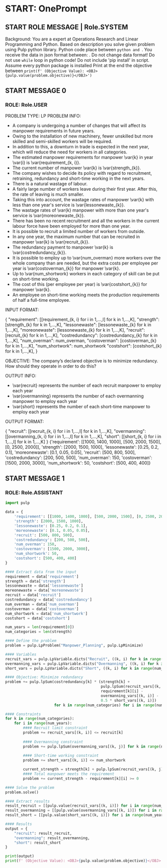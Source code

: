 # START: OnePrompt 
## START ROLE MESSAGE | Role.SYSTEM 
Background: You are a expert at Operations Research and Linear Programming and Python. Based on description you solve given problem using Pulp python library. Python code place between ```python and ```. You receive the data in json format between: <DATA></DATA>. Do not change data format! Do not use `while` loop in python code! Do not include 'pip install' in script. Assume every python package is installed Print at the end the objective between <OBJ></OBJ> `print(f' (Objective Value): <OBJ>{pulp.value(problem.objective)}</OBJ>')`  
## START MESSAGE 0 
### ROLE: Role.USER
<DESCRIPTION>
PROBLEM TYPE: LP
PROBLEM INFO:

- A company is undergoing a number of changes that will affect its manpower requirements in future years. 
- Owing to the installation of new machinery, fewer unskilled but more skilled and semi-skilled workers will be required. 
- In addition to this, a downturn in trade is expected in the next year, which will reduce the need for workers in all categories.
- The estimated manpower requirements for manpower \var{k} in year \var{i} is \var{requirement_{k, i}}.
- The current number of manpower \var{k} is \var{strength_{k}}.
- The company wishes to decide its policy with regard to recruitment, retraining, redundancy and short-time working in the next years.
- There is a natural wastage of labour. 
- A fairly large number of workers leave during their first year. After this, the rate of leaving is much smaller. 
- Taking this into account, the wastage rates of manpower \var{k} with less than one year's service is \var{lessonewaste_{k}}.
- The wastage rates of \var{k} manpower with more than one year's service is \var{moreonewaste_{k}}.
- There has been no recent recruitment and all the workers in the current labour force have been employed for more than one year.
- It is possible to recruit a limited number of workers from outside. 
- In any one year, the maximum number that can be recruited in manpower \var{k} is \var{recruit_{k}}.
- The redundancy payment to manpower \var{k} is \var{costredundancy_{k}}.
- It is possible to employ up to \var{num_overman} more workers over the whole company than are needed, but the extra costs per employee per year is \var{costoverman_{k}} for manpower \var{k}.
- Up to \var{num_shortwork} workers in each category of skill can be put on short-time working. 
- The cost of this (per employee per year) is \var{costshort_{k}} for manpower \var{k}.
- An employee on short-time working meets the production requirements of half a full-time employee.


INPUT FORMAT:

{
    "requirement": [[requirement_{k, i} for i in 1,...,I] for k in 1,...,K],
    "strength": [strength_{k} for k in 1,...,K],
    "lessonewaste": [lessonewaste_{k} for k in 1,...,K],
    "moreonewaste": [lessonewaste_{k} for k in 1,...,K],
    "recruit": [recruit_{k} for k in 1,...,K],
    "costredundancy": [costredundancy_{k} for k in 1,...,K],
    "num_overman": num_overman,
    "costoverman": [costoverman_{k} for k in 1,...,K],
    "num_shortwork": num_shortwork
    "costshort": [costshort_{k} for k in 1,...,K],
}


OBJECTIVE: The company’s declared objective is to minimize redundancy. How should they operate in order to do this?

OUTPUT INFO:

- \var{recruit} represents the number of each recruit manpower to employ each year
- \var{overmanning} represents the number of each overmanning manpower to employ each year
- \var{short} represents the number of each short-time manpower to employ each year

OUTPUT FORMAT:

{
    "recruit": [[recruit_{k, i} for i in 1,...,I] for k in 1,...,K],
    "overmanning": [[overmanning_{k, i} for i in 1,...,I] for k in 1,...,K],
    "short": [[short_{k, i} for i in 1,...,I] for k in 1,...,K]
}
</DESCRIPTION>
<DATA>
{'requirement': [[1000, 1400, 1000], [500, 2000, 1500], [0, 2500, 2000]], 'strength': [2000, 1500, 1000], 'lessonewaste': [0.25, 0.2, 0.1], 'moreonewaste': [0.1, 0.05, 0.05], 'recruit': [500, 800, 500], 'costredundancy': [200, 500, 500], 'num_overman': 150, 'costoverman': [1500, 2000, 3000], 'num_shortwork': 50, 'costshort': [500, 400, 400]}</DATA>


## START MESSAGE 1 
### ROLE: Role.ASSISTANT
```python
import pulp

data = {
    'requirement': [[1000, 1400, 1000], [500, 2000, 1500], [0, 2500, 2000]],
    'strength': [2000, 1500, 1000],
    'lessonewaste': [0.25, 0.2, 0.1],
    'moreonewaste': [0.1, 0.05, 0.05],
    'recruit': [500, 800, 500],
    'costredundancy': [200, 500, 500],
    'num_overman': 150,
    'costoverman': [1500, 2000, 3000],
    'num_shortwork': 50,
    'costshort': [500, 400, 400]
}

#### Extract data from the input
requirement = data['requirement']
strength = data['strength']
lessonewaste = data['lessonewaste']
moreonewaste = data['moreonewaste']
recruit = data['recruit']
costredundancy = data['costredundancy']
num_overman = data['num_overman']
costoverman = data['costoverman']
num_shortwork = data['num_shortwork']
costshort = data['costshort']

num_years = len(requirement[0])
num_categories = len(strength)

#### Define the problem
problem = pulp.LpProblem("Manpower_Planning", pulp.LpMinimize)

#### Variables
recruit_vars = pulp.LpVariable.dicts("Recruit", ((k, i) for k in range(num_categories) for i in range(num_years)), lowBound=0, cat='Integer')
overmanning_vars = pulp.LpVariable.dicts("Overmanning", ((k, i) for k in range(num_categories) for i in range(num_years)), lowBound=0, cat='Integer')
short_vars = pulp.LpVariable.dicts("Short", ((k, i) for k in range(num_categories) for i in range(num_years)), lowBound=0, cat='Integer')

#### Objective: Minimize redundancy
problem += pulp.lpSum(costredundancy[k] * (strength[k] + 
                                           pulp.lpSum(recruit_vars[(k, j)] for j in range(i)) -
                                           requirement[k][i] -
                                           overmanning_vars[(k, i)] -
                                           0.5 * short_vars[(k, i)])
                      for k in range(num_categories) for i in range(num_years))

#### Constraints
for k in range(num_categories):
    for i in range(num_years):
        #### Recruit limit constraint
        problem += recruit_vars[(k, i)] <= recruit[k]
        
        #### Overmanning constraint
        problem += pulp.lpSum(overmanning_vars[(k, j)] for k in range(num_categories) for j in range(num_years)) <= num_overman
        
        #### Short-time working constraint
        problem += short_vars[(k, i)] <= num_shortwork

        current_strength = strength[k] + pulp.lpSum(recruit_vars[(k, j)] for j in range(i))
        #### Total manpower meets the requirement
        problem += current_strength - requirement[k][i] >= 0

#### Solve the problem
problem.solve()

#### Extract results
result_recruit = [[pulp.value(recruit_vars[(k, i)]) for i in range(num_years)] for k in range(num_categories)]
result_overmanning = [[pulp.value(overmanning_vars[(k, i)]) for i in range(num_years)] for k in range(num_categories)]
result_short = [[pulp.value(short_vars[(k, i)]) for i in range(num_years)] for k in range(num_categories)]

#### Results
output = {
    "recruit": result_recruit,
    "overmanning": result_overmanning,
    "short": result_short
}

print(output)
print(f' (Objective Value): <OBJ>{pulp.value(problem.objective)}</OBJ>')
```


